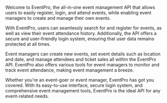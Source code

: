 Welcome to EventPro, the all-in-one event management API that allows users to easily register, login, and attend events, while enabling event managers to create and manage their own events.

With EventPro, users can seamlessly search for and register for events, as well as view their event attendance history. Additionally, the API offers a secure and user-friendly login system, ensuring that user data remains protected at all times.

Event managers can create new events, set event details such as location and date, and manage attendees and ticket sales all within the EventPro API. EventPro also offers various tools for event managers to monitor and track event attendance, making event management a breeze.

Whether you're an event-goer or event manager, EventPro has got you covered. With its easy-to-use interface, secure login system, and comprehensive event management tools, EventPro is the ideal API for any event-related needs.
